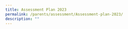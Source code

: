 ```yaml
---
title: Assessment Plan 2023
permalink: /parents/assessment/Assessment-plan-2023/
description: ""
---
```


